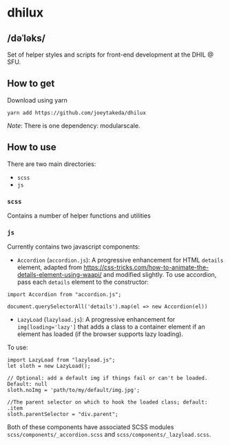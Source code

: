 # dhilux
## /dəˈləks/

Set of helper styles and scripts for front-end development at the DHIL @ SFU.

## How to get 

Download using yarn

```
yarn add https://github.com/joeytakeda/dhilux
```

*Note*: There is one dependency: modularscale.

## How to use 

There are two main directories:
* `scss`
* `js`

### `scss`

Contains a number of helper functions and utilities

### `js`

Currently contains two javascript components:

* `Accordion` (`accordion.js`): A progressive enhancement for HTML `details` element, adapted from 
https://css-tricks.com/how-to-animate-the-details-element-using-waapi/ and modified slightly. To use
accordion, pass each `details` element to the constructor:

```
import Accordion from "accordion.js";

document.querySelectorAll('details').map(el => new Accordion(el))
```

* `LazyLoad` (`lazyload.js`): A progressive enhancement for `img[loading='lazy']` that adds a class
to a container element if an element has loaded (if the browser supports lazy loading).

To use:

```
import LazyLoad from "lazyload.js";
let sloth = new LazyLoad();

// Optional: add a default img if things fail or can't be loaded. Default: null
sloth.noImg = 'path/to/my/default/img.jpg';

//The parent selector on which to hook the loaded class; default: .item
sloth.parentSelector = "div.parent";

```

Both of these components have associated SCSS modules `scss/components/_accordion.scss` 
and `scss/components/_lazyload.scss`.

